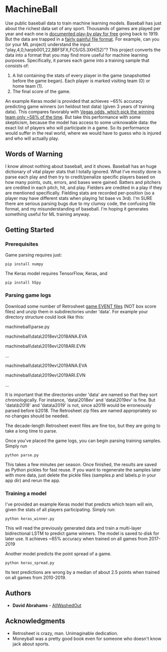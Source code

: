 # MachineBall

Use public baseball data to train machine learning models. Baseball has just about the richest data set of any sport. Thousands of games are played per year and each one is [documented play-by play for free](https://www.retrosheet.org/game.htm) going back to 1919. But the data are trapped in a [fairly painful file format](https://www.retrosheet.org/eventfile.htm). For example, can you (or your ML project) understand the input "play,4,0,harpb001,22,BBFSFX,FC5/G5.3XH(52)"? This project converts the data into a format that you may find more useful for machine learning purposes. Specifically, it parses each game into a training sample that consists of:
1. A list containing the stats of every player in the game (snapshotted before the game began). Each player is marked visiting team (0) or home team (1).
2. The final score of the game.

An example Keras model is provided that achieves ~65% accuracy predicting game winners (on heldout test data) (given 3 years of training data). This compares favorably with [Vegas odds, which pick the winning team only ~58% of the time](https://www.oddsshark.com/sports-betting/which-sport-do-betting-underdogs-win-most-often). But take this performance with some skepticism, because the model has access to some unknowable data: the exact list of players who will participate in a game. So its performance would suffer in the real world, where we would have to guess who is injured and who will actually play.

## Words of Warning

I know almost nothing about baseball, and it shows. Baseball has an huge dictionary of vital player stats that I totally ignored. What I've mostly done is parse each play and then try to credit/penalize specific players based on how many points, outs, errors, and bases were gained. Batters and pitchers are credited in each pitch, hit, and play. Fielders are credited in a play if they are mentioned specifically. Fielding stats are recorded per-position (so a player may have different stats when playing 1st base vs 3rd).
I'm SURE there are serious parsing bugs due to my clumsy code, the confusing file format, and my misunderstanding of baseball. I'm hoping it generates something useful for ML training anyway.

## Getting Started

### Prerequisites

Game parsing requires just:
```
pip install numpy
```

The Keras model requires TensorFlow, Keras, and
```
pip install h5py
```

### Parsing game logs
Download some number of Retrosheet [game EVENT files](https://www.retrosheet.org/game.htm) (NOT box score files) and unzip them in subdirectories under 'data'. For example your directory structure could look like this:

machineball\parse.py

machineball\data\2018ev\2018ANA.EVA

machineball\data\2018ev\2018ARI.EVN

...

machineball\data\2019ev\2019ANA.EVA

machineball\data\2019ev\2019ARI.EVN

...

It is important that the directories under 'data' are named so that they sort chronologically. For instance, 'data\2018ev' and 'data\2019ev' is fine. But 'data\b2018' and 'data\a2019' is not, since a2019 would be erroneously parsed before b2018. The Retrosheet zip files are named appropriately so no changes should be needed.

The decade-length Retrosheet event files are fine too, but they are going to take a long time to parse.

Once you've placed the game logs, you can begin parsing training samples. Simply run
```
python parse.py
```

This takes a few minutes per season. Once finished, the results are saved as Python pickles for fast reuse. If you want to regenerate the samples later with more data, just delete the pickle files (samples.p and labels.p in your app dir) and rerun the app.

### Training a model
I've provided an example Keras model that predicts which team will win, given the stats of all players participating. Simply run:
```
python keras_winner.py
```
This will read the previously generated data and train a multi-layer bidirectional LSTM to predict game winners. The model is saved to disk for later use. It achieves ~65% accuracy when trained on all games from 2017-2019

Another model predicts the point spread of a game.
```
python keras_spread.py
```
Its test predictions are wrong by a median of about 2.5 points when trained on all games from 2010-2019.

## Authors

* **David Abrahams** - [AllWashedOut](https://github.com/AllWashedOut)

## Acknowledgments

* Retrosheet is crazy, man. Unimaginable dedication.
* Moneyball was a pretty good book even for someone who doesn't know jack about sports.

